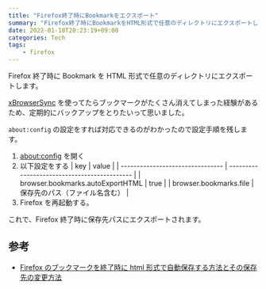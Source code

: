 ```yaml
---
title: "Firefox終了時にBookmarkをエクスポート"
summary: "Firefox終了時にBookmarkをHTML形式で任意のディレクトリにエクスポートします"
date: 2022-01-18T20:23:19+09:00
categories: Tech
tags:
    - firefox
---
```


Firefox 終了時に Bookmark を HTML 形式で任意のディレクトリにエクスポートします。

[xBrowserSync](https://addons.mozilla.org/en-GB/firefox/addon/xbs/) を使ってたらブックマークがたくさん消えてしまった経験があるため、定期的にバックアップをとりたいって思いました。

`about:config` の設定をすれば対応できるのがわかったので設定手順を残します。

1. [about:config](about:config) を開く
2. 以下設定をする
   | key | value |
   | -------------------------------- | -------------------------------------------- |
   | browser.bookmarks.autoExportHTML | true |
   | browser.bookmarks.file | 保存先のパス（ファイル名含む） |
3. Firefox を再起動する。

これで、Firefox 終了時に保存先パスにエクスポートされます。

## 参考

- [Firefox のブックマークを終了時に html 形式で自動保存する方法とその保存先の変更方法](http://wasure.net/autofox/)
